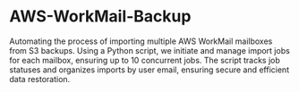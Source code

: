 # AWS-WorkMail-Backup
Automating the process of importing multiple AWS WorkMail mailboxes from S3 backups. Using a Python script, we initiate and manage import jobs for each mailbox, ensuring up to 10 concurrent jobs. The script tracks job statuses and organizes imports by user email, ensuring secure and efficient data restoration.
